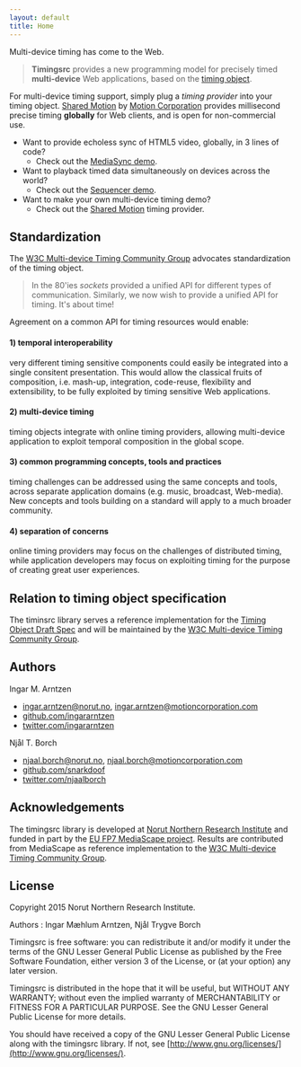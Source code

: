 ```yaml
---
layout: default
title: Home
---
```


Multi-device timing has come to the Web.

> **Timingsrc** provides a new programming model for precisely timed **multi-device** Web applications, based on the [timing object](http://webtiming.github.io/timingobject/).

For multi-device timing support, simply plug a *timing provider* into your timing object. [Shared Motion](shared_motion.html) by [Motion Corporation](http://motioncorporation.com) provides millisecond precise timing **globally** for Web clients, and is open for non-commercial use.

- Want to provide echoless sync of HTML5 video, globally, in 3 lines of code? 
	- Check out the [MediaSync demo](doc/online_mediasync.html).
- Want to playback timed data simultaneously on devices across the world? 
	- Check out the [Sequencer demo](doc/online_sequencer.html).
- Want to make your own multi-device timing demo? 
	- Check out the [Shared Motion](doc/shared_motion.html) timing provider.




## Standardization

The [W3C Multi-device Timing Community Group](https://www.w3.org/community/webtiming/) advocates standardization of the timing object. 

> In the 80'ies *sockets* provided a unified API for different types of communication. Similarly, we now wish to provide a unified API for timing. It's about time!

Agreement on a common API for timing resources would enable:

#### 1) temporal interoperability
very different timing sensitive components could easily be integrated into a single consitent presentation. This would allow the classical fruits of composition, i.e. mash-up, integration, code-reuse, flexibility and extensibility, to be fully exploited by timing sensitive Web applications.

#### 2) multi-device timing
timing objects integrate with online timing providers, allowing multi-device application to exploit temporal composition in the global scope.

#### 3) common programming concepts, tools and practices
timing challenges can be addressed using the same concepts and tools, across separate application domains (e.g. music, broadcast, Web-media). New concepts and tools building on a standard will apply to a much broader community.

#### 4) separation of concerns
online timing providers may focus on the challenges of distributed timing, while application developers may focus on exploiting timing for the purpose of creating great user experiences.     




## Relation to timing object specification

The timinsrc library serves a reference implementation for the [Timing Object Draft Spec](http://webtiming.github.io/timingobject/) and will be maintained by the [W3C Multi-device Timing Community Group](https://www.w3.org/community/webtiming/).

## Authors

Ingar M. Arntzen 

- [ingar.arntzen@norut.no](mailto://ingar.arntzen@norut.no), [ingar.arntzen@motioncorporation.com](mailto://ingar.arntzen@motioncorporation.com)
- [github.com/ingararntzen](https://github.com/ingararntzen)
- [twitter.com/ingararntzen](https://twitter.com/ingararntzen)

Njål T. Borch

- [njaal.borch@norut.no](mailto://njaal.borch@norut.no), [njaal.borch@motioncorporation.com](mailto://njaal.borch@motioncorporation.com)
- [github.com/snarkdoof](https://github.com/snarkdoof)
- [twitter.com/njaalborch](https://twitter.com/njaalborch)


## Acknowledgements

The timingsrc library is developed at [Norut Northern Research Institute](http://norut.no/) and funded in part by the [EU FP7 MediaScape project](http://mediascapeproject.eu). Results are contributed from MediaScape as reference implementation to the [W3C Multi-device Timing Community Group](https://www.w3.org/community/webtiming/).


## License

Copyright 2015 Norut Northern Research Institute.

Authors : Ingar Mæhlum Arntzen, Njål Trygve Borch

Timingsrc is free software: you can redistribute it and/or modify it under the terms of the GNU Lesser General Public License as published by the Free Software Foundation, either version 3 of the License, or (at your option) any later version.

Timingsrc is distributed in the hope that it will be useful, but WITHOUT ANY WARRANTY; without even the implied warranty of MERCHANTABILITY or FITNESS FOR A PARTICULAR PURPOSE.  See the GNU Lesser General Public License for more details.

You should have received a copy of the GNU Lesser General Public License along with the timingsrc library.  If not, see [http://www.gnu.org/licenses/](http://www.gnu.org/licenses/).


